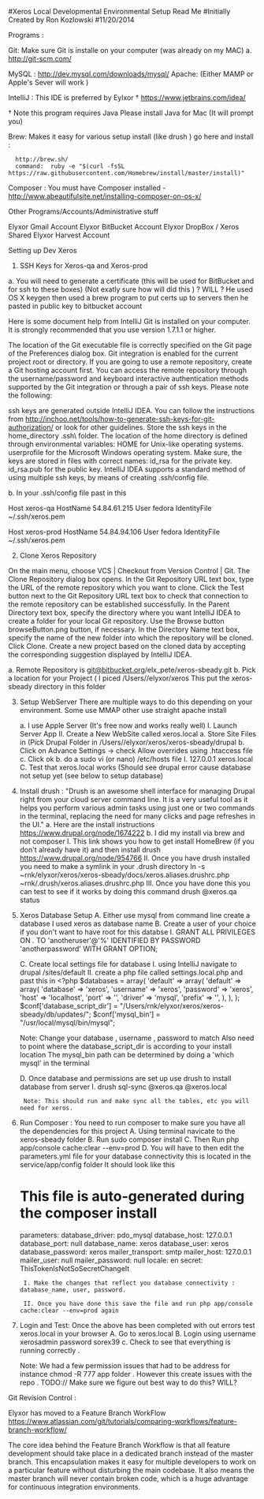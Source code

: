 #Xeros  Local Developmental Environmental Setup Read Me
#Initially Created by Ron Kozlowski
#11/20/2014


Programs :


Git: Make sure Git is installe on your computer (was already on my MAC)
    a.
        http://git-scm.com/

MySQL : http://dev.mysql.com/downloads/mysql/
Apache: (Either MAMP or Apple's Sever will work )

IntelliJ : This IDE is preferred by Eylxor †
https://www.jetbrains.com/idea/

† Note this program requires Java Please install Java for Mac (It will prompt you)

Brew: Makes it easy for various setup install (like drush )
      go here and install :

      http://brew.sh/
      command:  ruby -e "$(curl -fsSL https://raw.githubusercontent.com/Homebrew/install/master/install)"

Composer : You must have Composer installed - http://www.abeautifulsite.net/installing-composer-on-os-x/


Other Programs/Accounts/Administrative stuff

Elyxor Gmail Account
Elyxor BitBucket Account
Elyxor DropBox / Xeros Shared
Elyxor Harvest Account


Setting up Dev Xeros

1. SSH Keys for Xeros-qa and Xeros-prod

a. You will need to generate a certificate (this will be used for BitBucket and for ssh to these boxes)
(Not exatly sure how will did this ) ? WILL ? He used OS X keygen then used a brew program to put certs up to servers
then he pasted in public key to bitbucket account

Here is some document help from IntelliJ
Git is installed on your computer.
It is strongly recommended that you use version 1.7.1.1 or higher.

The location of the Git executable file is correctly specified on the Git page of the Preferences dialog box.
Git integration is enabled for the current project root or directory.
If you are going to use a remote repository, create a Git hosting account first. You can access the remote repository through the username/password and keyboard interactive authentication methods supported by the Git integration or through a pair of ssh keys.
Please note the following:

ssh keys are generated outside IntelliJ IDEA. You can follow the instructions from http://inchoo.net/tools/how-to-generate-ssh-keys-for-git-authorization/ or look for other guidelines.
Store the ssh keys in the home_directory \.ssh\ folder. The location of the home directory is defined through environmental variables:
HOME for Unix-like operating systems.
userprofile for the Microsoft Windows operating system.
Make sure, the keys are stored in files with correct names:
id_rsa for the private key.
id_rsa.pub for the public key.
IntelliJ IDEA supports a standard method of using multiple ssh keys, by means of creating .ssh/config file.

b. In your .ssh/config file past in this

Host xeros-qa
        HostName 54.84.61.215
        User fedora
        IdentityFile ~/.ssh/xeros.pem

Host xeros-prod
        HostName 54.84.94.106
        User fedora
        IdentityFile ~/.ssh/xeros.pem


2. Clone Xeros Repository

  On the main menu, choose VCS | Checkout from Version Control | Git. The Clone Repository dialog box opens.
  In the Git Repository URL text box, type the URL of the remote repository which you want to clone.
  Click the Test button next to the Git Repository URL text box to check that connection to the remote repository can be established successfully.
  In the Parent Directory text box, specify the directory where you want IntelliJ IDEA to create a folder for your local Git repository. Use the Browse button browseButton.png button, if necessary.
  In the Directory Name text box, specify the name of the new folder into which the repository will be cloned. Click Clone.
  Create a new project based on the cloned data by accepting the corresponding suggestion displayed by IntelliJ IDEA.


  a. Remote Repository is git@bitbucket.org/elx_pete/xeros-sbeady.git
  b. Pick a location for  your Project ( I piced /Users/<Username>/elyxor/xeros
    This put the xeros-sbeady directory in this folder

 3. Setup WebServer
    There are multiple ways to do this depending on your environment. Some use MMAP other use straight apache install

    a. I use Apple Server (It's free now and works really well)
        I. Launch Server App
        II. Create a New WebSite called xeros.local
            a. Store Site Files in (Pick Drupal Folder in /Users/<Username>/elyxor/xeros/xeros-sbeady/drupal
            b. Click on Advance Settings -> check Allow overrides using .htaccess file
            c. Click ok
    b. do a sudo vi (or nano) /etc/hosts file
        I. 127.0.0.1	xeros.local
    C. Test that xeros.local works (Should see drupal error cause database not setup yet (see below to setup database)

4. Install drush : "Drush is an awesome shell interface for managing Drupal right from your cloud server command line. It is a very useful tool as it helps you perform various admin tasks using just one or two commands in the terminal, replacing the need for many clicks and page refreshes in the UI."
    a. Here are the install instructions https://www.drupal.org/node/1674222
    b. I did my install via brew and not composer
        I. This link shows you how to get install HomeBrew (if you don't already have it) and then install drush
            https://www.drupal.org/node/954766
        II. Once you have drush installed you need to make a symlink in your .drush directory
            ln -s ~rnk/elyxor/xeros/xeros-sbeady/docs/xeros.aliases.drushrc.php ~rnk/.drush/xeros.aliases.drushrc.php
        III. Once you have done this you can test to see if it works by doing this command
                drush @xeros.qa status


5. Xeros Database Setup
    A. Either use mysql from command line create a database I used xeros as database name
    B. <optional> Create a user of your choice if you don't want to have root for this databse
        I.   GRANT ALL PRIVILEGES ON *.* TO 'anotheruser'@'%' IDENTIFIED BY PASSWORD 'anotherpassword' WITH GRANT OPTION;

    C. Create local settings file for database
        I. using IntelliJ navigate to drupal /sites/default
        II. create a php file called settings.local.php
        and past this in
         <?php
         $databases = array(
              'default' =>
                array(
                  'default' =>
                    array(
                      'database' => 'xeros',
                      'username' => 'xeros',
                      'password' => 'xeros',
                      'host'     => 'localhost',
                      'port'     => '',
                      'driver'   => 'mysql',
                      'prefix'   => '',
                    ),
                ),
            );
            $conf['database_script_dir'] = "/Users/rnk/elyxor/xeros/xeros-sbeady/db/updates/";
            $conf['mysql_bin'] = "/usr/local/mysql/bin/mysql";

    Note: Change your database , username , password to match
    Also need to point where the database_script_dir is according to your install location
    The mysql_bin path can be determined by doing a 'which mysql' in the terminal

    D. Once database and permissions are set up use drush to install database from server
        I. drush sql-sync @xeros.qa @xeros.local

        Note: This should run and make sync all the tables, etc you will need for xeros.

6. Run Composer : You need to run composer to make sure you have all the dependencies for this project
    A. Using terminal navicate to the xeros-sbeady folder
    B. Run sudo composer install
    C. Then Run php app/console cache:clear --env=prod
    D. You will have to then edit the parameters.yml file for your database connectivity this is located in the service/app/config folder
    It should look like this
    # This file is auto-generated during the composer install
    parameters:
        database_driver: pdo_mysql
        database_host: 127.0.0.1
        database_port: null
        database_name: xeros
        database_user: xeros
        database_password: xeros
        mailer_transport: smtp
        mailer_host: 127.0.0.1
        mailer_user: null
        mailer_password: null
        locale: en
        secret: ThisTokenIsNotSoSecretChangeIt

        I. Make the changes that reflect you database connectivity : database_name, user, password.

        II. Once you have done this save the file and run php app/console cache:clear --env=prod again


7. Login and Test: Once the above has been completed with out errors test xeros.local in your browser
    A. Go to xeros.local
    B. Login using username xerosadmin password sorex39
    c. Check to see that everything is running correctly .

    Note: We had a few permission issues that had to be address for instance
    chmod -R 777 app folder . However this create issues with the repo . TODO:// Make sure we figure out best way to do this? WILL?


Git Revision Control :

Elyxor has moved to a Feature Branch WorkFlow
https://www.atlassian.com/git/tutorials/comparing-workflows/feature-branch-workflow/

The core idea behind the Feature Branch Workflow is that all feature development should take place in a dedicated branch instead of the master branch. This encapsulation makes it easy for multiple developers to work on a particular feature without disturbing the main codebase. It also means the master branch will never contain broken code, which is a huge advantage for continuous integration environments.
